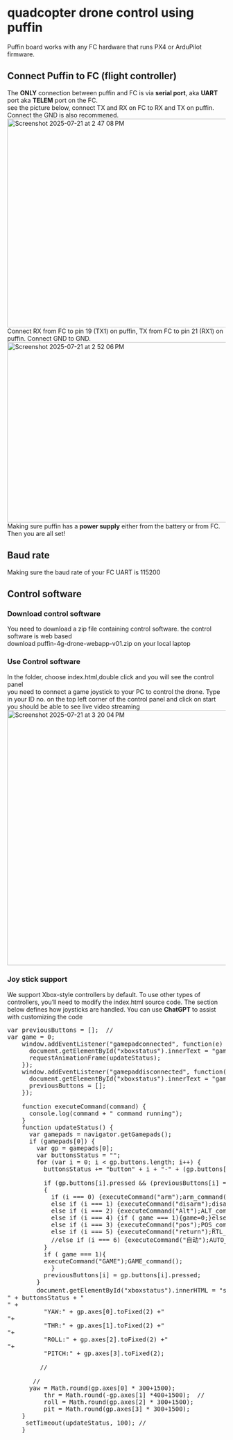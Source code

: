 # quadcopter drone control using puffin 
Puffin board works with any FC hardware that runs PX4 or ArduPilot firmware.
## Connect Puffin to FC (flight controller) 
The **ONLY** connection between puffin and FC is via **serial port**, aka **UART** port aka **TELEM** port on the FC.  
see the picture below, connect TX and RX on FC to RX and TX on puffin. Connect the GND is also recommened. 
<img width="729" height="480" alt="Screenshot 2025-07-21 at 2 47 08 PM" src="https://github.com/user-attachments/assets/bb47ea41-10c8-4ddf-bf1a-aff8c0c8550f" />  
Connect RX from FC to pin 19 (TX1) on puffin, TX from FC to pin 21 (RX1) on puffin. Connect GND to GND.  
<img width="1008" height="415" alt="Screenshot 2025-07-21 at 2 52 06 PM" src="https://github.com/user-attachments/assets/e423e572-3cb2-4020-81dc-42600205f354" />
Making sure puffin has a **power supply** either from the battery or from FC. Then you are all set!  
## Baud rate 
Making sure the baud rate of your FC UART is 115200
## Control software 
### Download control software 
You need to download a zip file containing control software. the control software is web based  
download puffin-4g-drone-webapp-v01.zip on your local laptop 
### Use Control software 
In the folder, choose index.html,double click and you will see the control panel  
you need to connect a game joystick to your PC to control the drone. 
Type in your ID no. on the top left corner of the control panel and click on start you should be able to see live video streaming  
<img width="1286" height="587" alt="Screenshot 2025-07-21 at 3 20 04 PM" src="https://github.com/user-attachments/assets/f49d9a2d-0f00-4f1d-8bf2-511f7dcd3228" />
### Joy stick support 
We support Xbox-style controllers by default. To use other types of controllers, you’ll need to modify the index.html source code. The section below defines how joysticks are handled. You can use **ChatGPT** to assist with customizing the code
<pre>var previousButtons = [];  // 
var game = 0;
    window.addEventListener("gamepadconnected", function(e) {
      document.getElementById("xboxstatus").innerText = "gamepad connected: " + e.gamepad.id;
      requestAnimationFrame(updateStatus);
    });
    window.addEventListener("gamepaddisconnected", function(e) {
      document.getElementById("xboxstatus").innerText = "gamepad disconnected";
      previousButtons = [];  
    });

    function executeCommand(command) {
      console.log(command + " command running");
    }
    function updateStatus() {
      var gamepads = navigator.getGamepads();
      if (gamepads[0]) {
        var gp = gamepads[0];
        var buttonsStatus = "";
        for (var i = 0; i < gp.buttons.length; i++) {
          buttonsStatus += "button" + i + "-" + (gp.buttons[i].pressed ? "1" : "0");
        
          if (gp.buttons[i].pressed && (previousButtons[i] === false || previousButtons[i] === undefined)) 
		  {
            if (i === 0) {executeCommand("arm");arm_command();} 
			else if (i === 1) {executeCommand("disarm");disarm_command();} 
			else if (i === 2) {executeCommand("Alt");ALT_command();}
			else if (i === 4) {if ( game === 1){game=0;}else {game=1;}}
			else if (i === 3) {executeCommand("pos");POS_command();}
			else if (i === 5) {executeCommand("return");RTL_command();}
			//else if (i === 6) {executeCommand("自动");AUTO_command();}
          }
		  if ( game === 1){
		  executeCommand("GAME");GAME_command();
			}
          previousButtons[i] = gp.buttons[i].pressed;
        }
        document.getElementById("xboxstatus").innerHTML = "status：<br/>" + buttonsStatus + "<br/>" +
          "YAW:" + gp.axes[0].toFixed(2) +"<br/>"+
          "THR:" + gp.axes[1].toFixed(2) +"<br/>"+
          "ROLL:" + gp.axes[2].toFixed(2) +"<br/>"+
          "PITCH:" + gp.axes[3].toFixed(2);
		  
		 //
    
       // 
      yaw = Math.round(gp.axes[0] * 300+1500);
		  thr = Math.round(-gp.axes[1] *400+1500);  // 
		  roll = Math.round(gp.axes[2] * 300+1500);
		  pit = Math.round(gp.axes[3] * 300+1500); 
    }
	 setTimeout(updateStatus, 100); // 
    }</pre>


